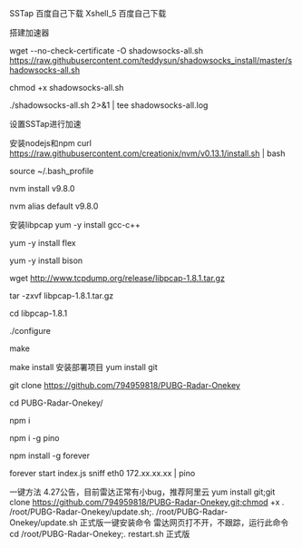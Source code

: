 SSTap 百度自己下载  Xshell_5 百度自己下载

搭建加速器

wget --no-check-certificate -O shadowsocks-all.sh https://raw.githubusercontent.com/teddysun/shadowsocks_install/master/shadowsocks-all.sh

chmod +x shadowsocks-all.sh

./shadowsocks-all.sh 2>&1 | tee shadowsocks-all.log


设置SSTap进行加速

安装nodejs和npm
curl https://raw.githubusercontent.com/creationix/nvm/v0.13.1/install.sh | bash

source ~/.bash_profile

nvm install v9.8.0

nvm alias default v9.8.0

安装libpcap
yum -y install gcc-c++

yum -y install flex

yum -y install bison

wget http://www.tcpdump.org/release/libpcap-1.8.1.tar.gz

tar -zxvf libpcap-1.8.1.tar.gz

cd libpcap-1.8.1

./configure

make

make install
安装部署项目
yum install git

git clone https://github.com/794959818/PUBG-Radar-Onekey

cd PUBG-Radar-Onekey/

npm i

npm i -g pino

npm install -g forever
 
forever start index.js sniff eth0 172.xx.xx.xx | pino

一键方法
4.27公告，目前雷达正常有小bug，推荐阿里云
yum install git;git clone https://github.com/794959818/PUBG-Radar-Onekey.git;chmod +x . /root/PUBG-Radar-Onekey/update.sh;. /root/PUBG-Radar-Onekey/update.sh
正式版一键安装命令
雷达网页打不开，不跟踪，运行此命令
cd /root/PUBG-Radar-Onekey;. restart.sh
正式版

